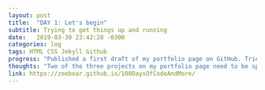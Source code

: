 ```yaml
---
layout: post
title:  "DAY 1: Let's begin"
subtitle: Trying to get things up and running
date:   2019-03-30 23:42:28 -0300
categories: log
tags: HTML CSS Jekyll Github
progress: "Published a first draft of my portfolio page on GitHub. Tried to set up this log and failed"
thoughts: "Two of the three projects on my portfolio page need to be spruced up. I have no idea what I'm doing with this Jekyll site 😩"
link: https://zeebear.github.io/100DaysOfCodeAndMore/
---
```

